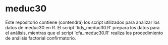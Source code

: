 # meduc30

Este repositorio contiene (contendrá) los script utilizados para analizar los datos de meduc30 en R. El script 'tidy_meduc30.R' prepara los datos para el análisis, mientras que el script 'cfa_meduc30.R' realiza los procedimiento de análisis factorial confirmatorio.
